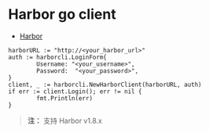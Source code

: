# Harbor go client

* [Harbor](http://github.com/vmware/harbor)

```
harborURL := "http://<your_harbor_url>"
auth := harborcli.LoginForm{
        Username: "<your_username>",
        Password:  "<your_password>",
}
client, _ := harborcli.NewHarborClient(harborURL, auth)
if err := client.Login(); err != nil {
        fmt.Println(err)
}
```

> __注：__ 支持 Harbor v1.8.x
